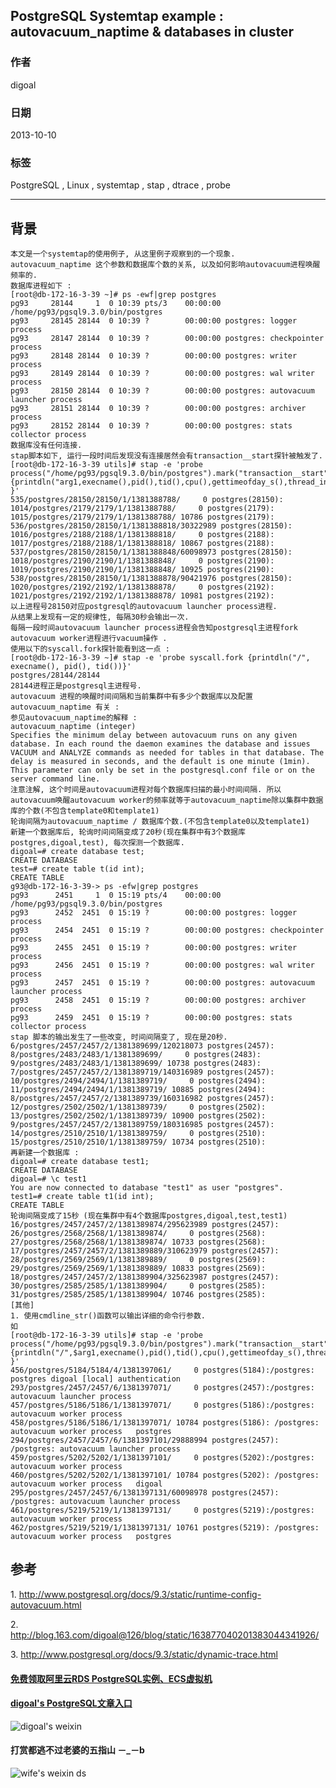 ## PostgreSQL Systemtap example : autovacuum_naptime & databases in cluster   
                                     
### 作者                                 
digoal                                   
                               
### 日期                                                  
2013-10-10                               
                                
### 标签                               
PostgreSQL , Linux , systemtap , stap , dtrace , probe                                
                                                                 
----                                         
                                                                             
## 背景      
```  
本文是一个systemtap的使用例子, 从这里例子观察到的一个现象.  
autovacuum_naptime 这个参数和数据库个数的关系, 以及如何影响autovacuum进程唤醒频率的.  
数据库进程如下 :   
[root@db-172-16-3-39 ~]# ps -ewf|grep postgres  
pg93     28144     1  0 10:39 pts/3    00:00:00 /home/pg93/pgsql9.3.0/bin/postgres  
pg93     28145 28144  0 10:39 ?        00:00:00 postgres: logger process            
pg93     28147 28144  0 10:39 ?        00:00:00 postgres: checkpointer process      
pg93     28148 28144  0 10:39 ?        00:00:00 postgres: writer process            
pg93     28149 28144  0 10:39 ?        00:00:00 postgres: wal writer process        
pg93     28150 28144  0 10:39 ?        00:00:00 postgres: autovacuum launcher process     
pg93     28151 28144  0 10:39 ?        00:00:00 postgres: archiver process          
pg93     28152 28144  0 10:39 ?        00:00:00 postgres: stats collector process  
数据库没有任何连接.  
stap脚本如下, 运行一段时间后发现没有连接居然会有transaction__start探针被触发了.  
[root@db-172-16-3-39 utils]# stap -e 'probe process("/home/pg93/pgsql9.3.0/bin/postgres").mark("transaction__start") {printdln("arg1,execname(),pid(),tid(),cpu(),gettimeofday_s(),thread_indent(1)); }'  
535/postgres/28150/28150/1/1381388788/     0 postgres(28150):  
1014/postgres/2179/2179/1/1381388788/     0 postgres(2179):  
1015/postgres/2179/2179/1/1381388788/ 10786 postgres(2179):   
536/postgres/28150/28150/1/1381388818/30322989 postgres(28150):   
1016/postgres/2188/2188/1/1381388818/     0 postgres(2188):  
1017/postgres/2188/2188/1/1381388818/ 10867 postgres(2188):   
537/postgres/28150/28150/1/1381388848/60098973 postgres(28150):    
1018/postgres/2190/2190/1/1381388848/     0 postgres(2190):  
1019/postgres/2190/2190/1/1381388848/ 10925 postgres(2190):   
538/postgres/28150/28150/1/1381388878/90421976 postgres(28150):     
1020/postgres/2192/2192/1/1381388878/     0 postgres(2192):  
1021/postgres/2192/2192/1/1381388878/ 10981 postgres(2192):   
以上进程号28150对应postgresql的autovacuum launcher process进程.  
从结果上发现有一定的规律性, 每隔30秒会输出一次.  
每隔一段时间autovacuum launcher process进程会告知postgresql主进程fork autovacuum worker进程进行vacuum操作 .  
使用以下的syscall.fork探针能看到这一点 :   
[root@db-172-16-3-39 ~]# stap -e 'probe syscall.fork {printdln("/", execname(), pid(), tid())}'  
postgres/28144/28144  
28144进程正是postgresql主进程号.  
autovacuum 进程的唤醒时间间隔和当前集群中有多少个数据库以及配置autovacuum_naptime 有关 :   
参见autovacuum_naptime的解释 :   
autovacuum_naptime (integer)  
Specifies the minimum delay between autovacuum runs on any given database. In each round the daemon examines the database and issues VACUUM and ANALYZE commands as needed for tables in that database. The delay is measured in seconds, and the default is one minute (1min). This parameter can only be set in the postgresql.conf file or on the server command line.  
注意注解, 这个时间是autovacuum进程对每个数据库扫描的最小时间间隔. 所以autovacuum唤醒autovacuum worker的频率就等于autovacuum_naptime除以集群中数据库的个数(不包含template0和template1)  
轮询间隔为autovacuum_naptime / 数据库个数.(不包含template0以及template1)  
新建一个数据库后, 轮询时间间隔变成了20秒(现在集群中有3个数据库postgres,digoal,test), 每次探测一个数据库.  
digoal=# create database test;  
CREATE DATABASE  
test=# create table t(id int);  
CREATE TABLE  
g93@db-172-16-3-39-> ps -efw|grep postgres  
pg93      2451     1  0 15:19 pts/4    00:00:00 /home/pg93/pgsql9.3.0/bin/postgres  
pg93      2452  2451  0 15:19 ?        00:00:00 postgres: logger process            
pg93      2454  2451  0 15:19 ?        00:00:00 postgres: checkpointer process      
pg93      2455  2451  0 15:19 ?        00:00:00 postgres: writer process            
pg93      2456  2451  0 15:19 ?        00:00:00 postgres: wal writer process        
pg93      2457  2451  0 15:19 ?        00:00:00 postgres: autovacuum launcher process     
pg93      2458  2451  0 15:19 ?        00:00:00 postgres: archiver process          
pg93      2459  2451  0 15:19 ?        00:00:00 postgres: stats collector process     
stap 脚本的输出发生了一些改变, 时间间隔变了, 现在是20秒.  
6/postgres/2457/2457/2/1381389699/120218073 postgres(2457):       
8/postgres/2483/2483/1/1381389699/     0 postgres(2483):  
9/postgres/2483/2483/1/1381389699/ 10738 postgres(2483):   
7/postgres/2457/2457/2/1381389719/140316989 postgres(2457):        
10/postgres/2494/2494/1/1381389719/     0 postgres(2494):  
11/postgres/2494/2494/1/1381389719/ 10885 postgres(2494):   
8/postgres/2457/2457/2/1381389739/160316982 postgres(2457):         
12/postgres/2502/2502/1/1381389739/     0 postgres(2502):  
13/postgres/2502/2502/1/1381389739/ 10900 postgres(2502):   
9/postgres/2457/2457/2/1381389759/180316985 postgres(2457):          
14/postgres/2510/2510/1/1381389759/     0 postgres(2510):  
15/postgres/2510/2510/1/1381389759/ 10734 postgres(2510):   
再新建一个数据库 :   
digoal=# create database test1;  
CREATE DATABASE  
digoal=# \c test1  
You are now connected to database "test1" as user "postgres".  
test1=# create table t1(id int);  
CREATE TABLE  
轮询间隔变成了15秒 (现在集群中有4个数据库postgres,digoal,test,test1)  
16/postgres/2457/2457/2/1381389874/295623989 postgres(2457):                 
26/postgres/2568/2568/1/1381389874/     0 postgres(2568):  
27/postgres/2568/2568/1/1381389874/ 10733 postgres(2568):   
17/postgres/2457/2457/2/1381389889/310623979 postgres(2457):                  
28/postgres/2569/2569/1/1381389889/     0 postgres(2569):  
29/postgres/2569/2569/1/1381389889/ 10833 postgres(2569):   
18/postgres/2457/2457/2/1381389904/325623987 postgres(2457):                   
30/postgres/2585/2585/1/1381389904/     0 postgres(2585):  
31/postgres/2585/2585/1/1381389904/ 10746 postgres(2585):   
[其他]  
1. 使用cmdline_str()函数可以输出详细的命令行参数.  
如  
[root@db-172-16-3-39 utils]# stap -e 'probe process("/home/pg93/pgsql9.3.0/bin/postgres").mark("transaction__start") {printdln("/",$arg1,execname(),pid(),tid(),cpu(),gettimeofday_s(),thread_indent(1),cmdline_str()); }'  
456/postgres/5184/5184/4/1381397061/     0 postgres(5184):/postgres: postgres digoal [local] authentication  
293/postgres/2457/2457/6/1381397071/     0 postgres(2457):/postgres: autovacuum launcher process     
457/postgres/5186/5186/1/1381397071/     0 postgres(5186):/postgres: autovacuum worker process     
458/postgres/5186/5186/1/1381397071/ 10784 postgres(5186): /postgres: autovacuum worker process   postgres  
294/postgres/2457/2457/6/1381397101/29888994 postgres(2457): /postgres: autovacuum launcher process     
459/postgres/5202/5202/1/1381397101/     0 postgres(5202):/postgres: autovacuum worker process     
460/postgres/5202/5202/1/1381397101/ 10784 postgres(5202): /postgres: autovacuum worker process   digoal  
295/postgres/2457/2457/6/1381397131/60098978 postgres(2457):  /postgres: autovacuum launcher process     
461/postgres/5219/5219/1/1381397131/     0 postgres(5219):/postgres: autovacuum worker process     
462/postgres/5219/5219/1/1381397131/ 10761 postgres(5219): /postgres: autovacuum worker process   postgres  
```  
  
## 参考  
1\. http://www.postgresql.org/docs/9.3/static/runtime-config-autovacuum.html  
  
2\. http://blog.163.com/digoal@126/blog/static/163877040201383044341926/  
  
3\. http://www.postgresql.org/docs/9.3/static/dynamic-trace.html  
  
  
  
  
  
  
  
  
  
  
  
  
  
#### [免费领取阿里云RDS PostgreSQL实例、ECS虚拟机](https://free.aliyun.com/ "57258f76c37864c6e6d23383d05714ea")
  
  
#### [digoal's PostgreSQL文章入口](https://github.com/digoal/blog/blob/master/README.md "22709685feb7cab07d30f30387f0a9ae")
  
  
![digoal's weixin](../pic/digoal_weixin.jpg "f7ad92eeba24523fd47a6e1a0e691b59")
  
  
  
  
  
  
#### 打赏都逃不过老婆的五指山 －_－b  
![wife's weixin ds](../pic/wife_weixin_ds.jpg "acd5cce1a143ef1d6931b1956457bc9f")
  
